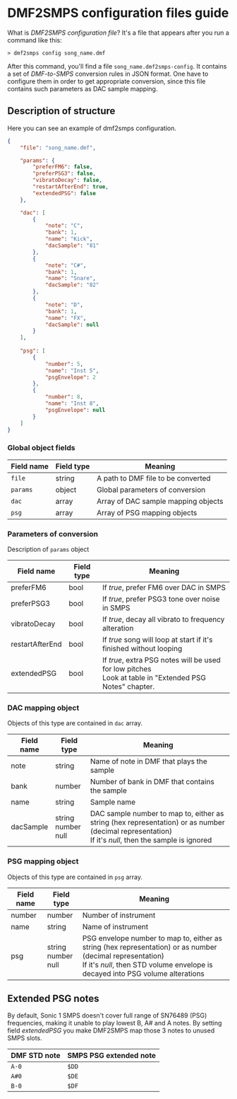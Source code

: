 # DMF2SMPS configuration files guide

What is _DMF2SMPS configuration file_? It's a file that appears after you run a
command like this:

```
> dmf2smps config song_name.dmf
```

After this command, you'll find a file `song_name.dmf2smps-config`. It contains
a set of _DMF-to-SMPS_ conversion rules in JSON format. One have to configure 
them in order to get appropriate conversion, since this file contains such 
parameters as DAC sample mapping.

## Description of structure

Here you can see an example of dmf2smps configuration.

```json
{
    "file": "song_name.dmf",

    "params": {
        "preferFM6": false,
        "preferPSG3": false,
        "vibratoDecay": false,
        "restartAfterEnd": true,
        "extendedPSG": false
    },

    "dac": [
        {
            "note": "C",
            "bank": 1,
            "name": "Kick",
            "dacSample": "81"
        },
        {
            "note": "C#",
            "bank": 1,
            "name": "Snare",
            "dacSample": "82"
        },
        {
            "note": "D",
            "bank": 1,
            "name": "FX",
            "dacSample": null
        }
    ],
    
    "psg": [
        {
            "number": 5,
            "name": "Inst 5",
            "psgEnvelope": 2
        },
        {
            "number": 8,
            "name": "Inst 8",
            "psgEnvelope": null
        }
    ]
}
```

### Global object fields

Field name | Field type | Meaning
-----------|------------|---------
`file` | string | A path to DMF file to be converted
`params` | object | Global parameters of conversion
`dac` | array | Array of DAC sample mapping objects
`psg` | array | Array of PSG mapping objects

### Parameters of conversion

Description of `params` object

Field name | Field type | Meaning
-----------|------------|---------
preferFM6 | bool | If _true_, prefer FM6 over DAC in SMPS
preferPSG3 | bool | If _true_, prefer PSG3 tone over noise in SMPS
vibratoDecay | bool | If _true_, decay all vibrato to frequency alteration
restartAfterEnd | bool | If _true_ song will loop at start if it's finished without looping
extendedPSG | bool | If _true_, extra PSG notes will be used for low pitches <br> Look at table in "Extended PSG Notes" chapter.

### DAC mapping object

Objects of this type are contained in `dac` array.

Field name | Field type | Meaning
-----------|------------|---------
note | string | Name of note in DMF that plays the sample
bank | number | Number of bank in DMF that contains the sample
name | string | Sample name
dacSample | string <br> number <br> null | DAC sample number to map to, either as string (hex representation) or as number (decimal representation) <br> If it's _null_, then the sample is ignored

### PSG mapping object

Objects of this type are contained in `psg` array.

Field name | Field type | Meaning
-----------|------------|---------
number | number | Number of instrument
name | string | Name of instrument
psg | string <br> number <br> null | PSG envelope number to map to, either as string (hex representation) or as number (decimal representation) <br> If it's _null_, then STD volume envelope is decayed into PSG volume alterations

## Extended PSG notes

By default, Sonic 1 SMPS doesn't cover full range of SN76489 (PSG) frequencies,
making it unable to play lowest B, A# and A notes. By setting field _extendedPSG_
you make DMF2SMPS map those 3 notes to unused SMPS slots.

DMF STD note | SMPS PSG extended note
-------------|------------------------
`A-0` | `$DD`
`A#0` | `$DE`
`B-0` | `$DF`